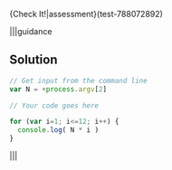 {Check It!|assessment}(test-788072892)

|||guidance
## Solution
```javascript
// Get input from the command line
var N = +process.argv[2]

// Your code goes here

for (var i=1; i<=12; i++) {
  console.log( N * i )
}
```
|||